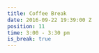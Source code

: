 ```yaml
---
title: Coffee Break
date: 2016-09-22 19:39:00 Z
position: 11
time: 3:00 - 3:30 pm
is_break: true
---
```


